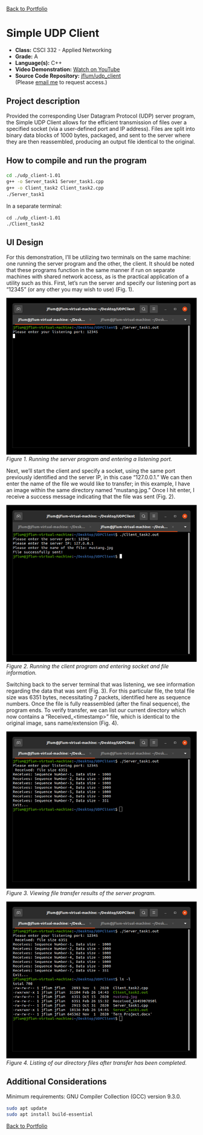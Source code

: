 [Back to Portfolio](./)

Simple UDP Client
=================

-   **Class:** CSCI 332 - Applied Networking
-   **Grade:** A
-   **Language(s):** C++
-   **Video Demonstration:** [Watch on YouTube](https://youtu.be/H_QGWAo7pLw)
-   **Source Code Repository:** [jflum/udp_client](https://github.com/jflum/udp_client.git)  
    (Please [email me](mailto:jflum@csustudent.net?subject=GitHub%20Access) to request access.)

## Project description

Provided the corresponding User Datagram Protocol (UDP) server program, the Simple UDP Client allows for the efficient transmission of files over a specified socket (via a user-defined port and IP address). Files are split into binary data blocks of 1000 bytes, packaged, and sent to the server where they are then reassembled, producing an output file identical to the original.   

## How to compile and run the program

```bash
cd ./udp_client-1.01
g++ -o Server_task1 Server_task1.cpp
g++ -o Client_task2 Client_task2.cpp
./Server_task1
```
In a separate terminal:
```
cd ./udp_client-1.01
./Client_task2
```

## UI Design

For this demonstration, I’ll be utilizing two terminals on the same machine: one running the server program and the other, the client. It should be noted that these programs function in the same manner if run on separate machines with shared network access, as is the practical application of a utility such as this. First, let’s run the server and specify our listening port as “12345” (or any other you may wish to use) (Fig. 1).

![screenshot](images/p4f1.jpg)  
*Figure 1. Running the server program and entering a listening port.*

Next, we’ll start the client and specify a socket, using the same port previously identified and the server IP, in this case “127.0.0.1.” We can then enter the name of the file we would like to transfer; in this example, I have an image within the same directory named “mustang.jpg.” Once I hit enter, I receive a success message indicating that the file was sent (Fig. 2). 

![screenshot](images/p4f2.jpg)  
*Figure 2. Running the client program and entering socket and file information.*

Switching back to the server terminal that was listening, we see information regarding the data that was sent (Fig. 3). For this particular file, the total file size was 6351 bytes, necessitating 7 packets, identified here as sequence numbers. Once the file is fully reassembled (after the final sequence), the program ends. To verify transfer, we can list our current directory which now contains a “Received_\<timestamp\>” file, which is identical to the original image, sans name/extension (Fig. 4).

![screenshot](images/p4f3.jpg)  
*Figure 3. Viewing file transfer results of the server program.*
    
![screenshot](images/p4f4.jpg)  
*Figure 4. Listing of our directory files after transfer has been completed.*

## Additional Considerations

Minimum requirements: GNU Compiler Collection (GCC) version 9.3.0.
```bash
sudo apt update
sudo apt install build-essential
```

[Back to Portfolio](./)
